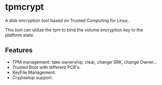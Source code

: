 tpmcrypt
========

A disk encryption tool based on Trusted Computing for Linux.

This tool can utilize the tpm to bind the volume encryption key to the platform state.

Features
-----------

* TPM management: take ownership, clear, change SRK, change Owner...
* Trusted Boot with different PCR's.
* KeyFile Management.
* Cryptsetup support.
